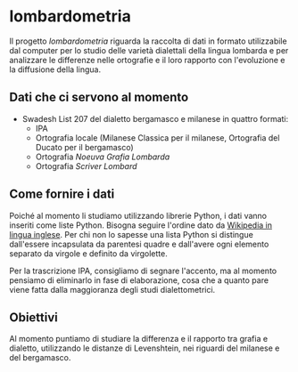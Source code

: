 # lombardometria
Il progetto _lombardometria_ riguarda la raccolta di dati in formato utilizzabile dal computer per lo studio delle varietà dialettali della lingua lombarda e per analizzare le differenze nelle ortografie e il loro rapporto con l'evoluzione e la diffusione della lingua.

## Dati che ci servono al momento
- Swadesh List 207 del dialetto bergamasco e milanese in quattro formati:
  - IPA
  - Ortografia locale (Milanese Classica per il milanese, Ortografia del Ducato per il bergamasco)
  - Ortografia _Noeuva Grafia Lombarda_
  - Ortografia _Scriver Lombard_

## Come fornire i dati
Poiché al momento li studiamo utilizzando librerie Python, i dati vanno inseriti come liste Python. Bisogna seguire l'ordine dato da [Wikipedia in lingua inglese](https://en.wikipedia.org/wiki/Swadesh_list). Per chi non lo sapesse una lista Python si distingue dall'essere incapsulata da parentesi quadre e dall'avere ogni elemento separato da virgole e definito da virgolette.

Per la trascrizione IPA, consigliamo di segnare l'accento, ma al momento pensiamo di eliminarlo in fase di elaborazione, cosa che a quanto pare viene fatta dalla maggioranza degli studi dialettometrici.

## Obiettivi
Al momento puntiamo di studiare la differenza e il rapporto tra grafia e dialetto, utilizzando le distanze di Levenshtein, nei riguardi del milanese e del bergamasco.
